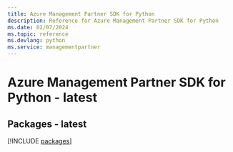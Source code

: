 ```yaml
---
title: Azure Management Partner SDK for Python
description: Reference for Azure Management Partner SDK for Python
ms.date: 02/07/2024
ms.topic: reference
ms.devlang: python
ms.service: managementpartner
---
```

# Azure Management Partner SDK for Python - latest
## Packages - latest
[!INCLUDE [packages](management-partner-index.md)]